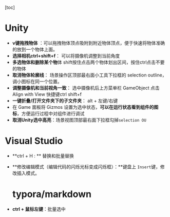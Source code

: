 [toc]

# Unity

- **v键拖拽物体**  ：可以拖拽物体顶点吸附到附近物体顶点，便于快速将物体准确的放到一个物体上面。
- **选择相机ctrl+shift+f**：  可以将摄像机调整到当前角度
- **多选物体和删除某个物**体 shift按住点击两个物体划出区间，按住ctrl点击不要的物体
- **取消物体轮廓线**： 场景操作区顶部最右面小工具下拉框的 selection outline，调小图标在同一个位置。
- **调整摄像机和当前视角一致**： 选中摄像机后上方菜单栏 GameObject  点击Align with View 快捷键ctrl shift+f
- **一键折叠/打开文件夹下的子文件夹**： alt + 左键/右键
- 在 Game 面板将 Gizmos 设置为选中状态，**可以在运行状态看到组件的图标**，方便运行过程中对组件进行调试
- **取消Unity选中高亮**：场景视图顶部最右面下拉框勾掉`selection OU`



# Visual Studio

- **ctrl + H : ** 替换和批量替换

- **修改编辑模式（编辑代码的闪烁光标变成闪烁框）：**键盘上  `Insert`键，修改插入模式。

  # typora/markdown

- **ctrl + 鼠标左键**：批量选中